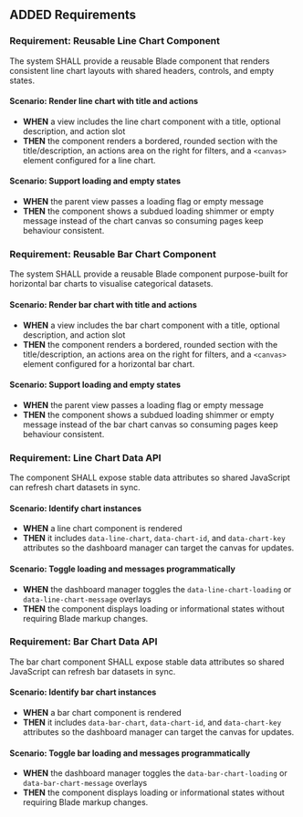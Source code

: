 ## ADDED Requirements
### Requirement: Reusable Line Chart Component
The system SHALL provide a reusable Blade component that renders consistent line chart layouts with shared headers, controls, and empty states.

#### Scenario: Render line chart with title and actions
- **WHEN** a view includes the line chart component with a title, optional description, and action slot
- **THEN** the component renders a bordered, rounded section with the title/description, an actions area on the right for filters, and a `<canvas>` element configured for a line chart.

#### Scenario: Support loading and empty states
- **WHEN** the parent view passes a loading flag or empty message
- **THEN** the component shows a subdued loading shimmer or empty message instead of the chart canvas so consuming pages keep behaviour consistent.

### Requirement: Reusable Bar Chart Component
The system SHALL provide a reusable Blade component purpose-built for horizontal bar charts to visualise categorical datasets.

#### Scenario: Render bar chart with title and actions
- **WHEN** a view includes the bar chart component with a title, optional description, and action slot
- **THEN** the component renders a bordered, rounded section with the title/description, an actions area on the right for filters, and a `<canvas>` element configured for a horizontal bar chart.

#### Scenario: Support loading and empty states
- **WHEN** the parent view passes a loading flag or empty message
- **THEN** the component shows a subdued loading shimmer or empty message instead of the bar chart canvas so consuming pages keep behaviour consistent.

### Requirement: Line Chart Data API
The component SHALL expose stable data attributes so shared JavaScript can refresh chart datasets in sync.

#### Scenario: Identify chart instances
- **WHEN** a line chart component is rendered
- **THEN** it includes `data-line-chart`, `data-chart-id`, and `data-chart-key` attributes so the dashboard manager can target the canvas for updates.

#### Scenario: Toggle loading and messages programmatically
- **WHEN** the dashboard manager toggles the `data-line-chart-loading` or `data-line-chart-message` overlays
- **THEN** the component displays loading or informational states without requiring Blade markup changes.

### Requirement: Bar Chart Data API
The bar chart component SHALL expose stable data attributes so shared JavaScript can refresh bar datasets in sync.

#### Scenario: Identify bar chart instances
- **WHEN** a bar chart component is rendered
- **THEN** it includes `data-bar-chart`, `data-chart-id`, and `data-chart-key` attributes so the dashboard manager can target the canvas for updates.

#### Scenario: Toggle bar loading and messages programmatically
- **WHEN** the dashboard manager toggles the `data-bar-chart-loading` or `data-bar-chart-message` overlays
- **THEN** the component displays loading or informational states without requiring Blade markup changes.
